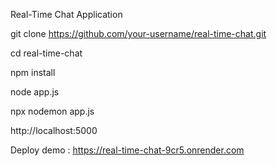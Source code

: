 Real-Time Chat Application


git clone https://github.com/your-username/real-time-chat.git


cd real-time-chat

npm install

node app.js


npx nodemon app.js


http://localhost:5000

Deploy demo : https://real-time-chat-9cr5.onrender.com
